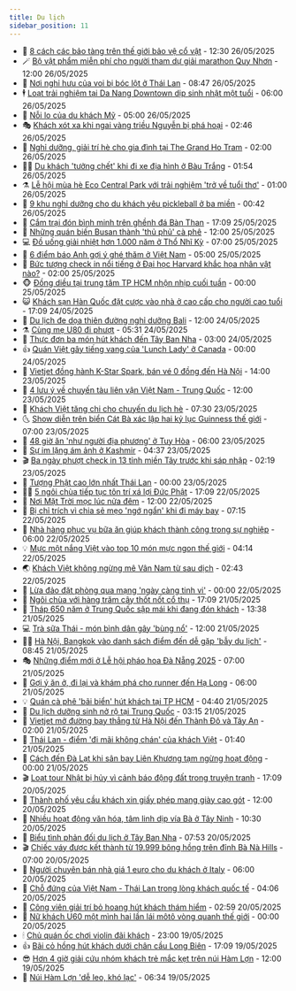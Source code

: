 ```yaml
---
title: Du lịch
sidebar_position: 11
---
```


<!-- vnexpress-du-lich:START -->
- 💂 [8 cách các bảo tàng trên thế giới bảo vệ cổ vật](https://vnexpress.net/8-cach-cac-bao-tang-tren-the-gioi-bao-ve-co-vat-4890674.html) - 12:30 26/05/2025
- 🪄 [Bộ vật phẩm miễn phí cho người tham dự giải marathon Quy Nhơn](https://vnexpress.net/bo-vat-pham-mien-phi-cho-nguoi-tham-du-giai-marathon-quy-nhon-4890525.html) - 12:00 26/05/2025
- 🦅 [Nơi nghỉ hưu của voi bị bóc lột ở Thái Lan](https://vnexpress.net/noi-nghi-huu-cua-voi-bi-boc-lot-o-thai-lan-4890475.html) - 08:47 26/05/2025
- 🕴 [Loạt trải nghiệm tại Da Nang Downtown dịp sinh nhật một tuổi](https://vnexpress.net/loat-trai-nghiem-tai-da-nang-downtown-dip-sinh-nhat-mot-tuoi-4890587.html) - 06:00 26/05/2025
- 👀 [Nỗi lo của du khách Mỹ](https://vnexpress.net/noi-lo-cua-du-khach-my-4890519.html) - 05:00 26/05/2025
- 🎭 [Khách xót xa khi ngai vàng triều Nguyễn bị phá hoại](https://vnexpress.net/khach-xot-xa-khi-ngai-vang-trieu-nguyen-bi-pha-hoai-4890307.html) - 02:46 26/05/2025
- 🦒 [Nghỉ dưỡng, giải trí hè cho gia đình tại The Grand Ho Tram](https://vnexpress.net/nghi-duong-giai-tri-he-cho-gia-dinh-tai-the-grand-ho-tram-4889264.html) - 02:00 26/05/2025
- 👨‍🏫 [Du khách &#39;tưởng chết&#39; khi đi xe địa hình ở Bàu Trắng](https://vnexpress.net/du-khach-tuong-chet-khi-di-xe-dia-hinh-o-bau-trang-4890341.html) - 01:54 26/05/2025
- ⚗️ [Lễ hội mùa hè Eco Central Park với trải nghiệm &#39;trở về tuổi thơ&#39;](https://vnexpress.net/le-hoi-mua-he-eco-central-park-voi-trai-nghiem-tro-ve-tuoi-tho-4890306.html) - 01:00 26/05/2025
- 🥸 [9 khu nghỉ dưỡng cho du khách yêu pickleball ở ba miền](https://vnexpress.net/9-khu-nghi-duong-cho-du-khach-yeu-pickleball-o-ba-mien-4889786.html) - 00:42 26/05/2025
- 🤠 [Cắm trại đón bình minh trên ghềnh đá Bàn Than](https://vnexpress.net/cam-trai-don-binh-minh-tren-ghenh-da-ban-than-4890087.html) - 17:09 25/05/2025
- 🚀 [Những quán biến Busan thành &#39;thủ phủ&#39; cà phê](https://vnexpress.net/nhung-quan-bien-busan-thanh-thu-phu-ca-phe-4890103.html) - 12:00 25/05/2025
- 💻 [Đồ uống giải nhiệt hơn 1.000 năm ở Thổ Nhĩ Kỳ](https://vnexpress.net/do-uong-giai-nhiet-hon-1-000-nam-o-tho-nhi-ky-4890217.html) - 07:00 25/05/2025
- 💼 [6 điểm báo Anh gợi ý ghé thăm ở Việt Nam](https://vnexpress.net/6-diem-bao-anh-goi-y-ghe-tham-o-viet-nam-4890034.html) - 05:00 25/05/2025
- 🤡 [Bức tượng check in nổi tiếng ở Đại học Harvard khắc họa nhân vật nào?](https://vnexpress.net/buc-tuong-check-in-noi-tieng-o-dai-hoc-harvard-khac-hoa-nhan-vat-nao-4890065.html) - 02:00 25/05/2025
- 🐵 [Đồng diều tại trung tâm TP HCM nhộn nhịp cuối tuần](https://vnexpress.net/dong-dieu-tai-trung-tam-tp-hcm-nhon-nhip-cuoi-tuan-4887961.html) - 00:00 25/05/2025
- 😺 [Khách sạn Hàn Quốc đặt cược vào nhà ở cao cấp cho người cao tuổi](https://vnexpress.net/khach-san-han-quoc-dat-cuoc-vao-nha-o-cao-cap-cho-nguoi-cao-tuoi-4890053.html) - 17:09 24/05/2025
- 🌈 [Du lịch đe dọa thiên đường nghỉ dưỡng Bali](https://vnexpress.net/du-lich-de-doa-thien-duong-nghi-duong-bali-4890031.html) - 12:00 24/05/2025
- ⚗️ [Cùng mẹ U80 đi phượt](https://vnexpress.net/cung-me-u80-di-phuot-4889877.html) - 05:31 24/05/2025
- 👀 [Thực đơn ba món hút khách đến Tây Ban Nha](https://vnexpress.net/thuc-don-ba-mon-hut-khach-den-tay-ban-nha-4889488.html) - 03:00 24/05/2025
- 👍 [Quán Việt gây tiếng vang của &#39;Lunch Lady&#39; ở Canada](https://vnexpress.net/quan-viet-gay-tieng-vang-cua-lunch-lady-o-canada-4889388.html) - 00:00 24/05/2025
- 💄 [Vietjet đồng hành K-Star Spark, bán vé 0 đồng đến Hà Nội](https://vnexpress.net/vietjet-dong-hanh-k-star-spark-ban-ve-0-dong-den-ha-noi-4889869.html) - 14:00 23/05/2025
- 🥷 [4 lưu ý về chuyến tàu liên vận Việt Nam - Trung Quốc](https://vnexpress.net/4-luu-y-ve-chuyen-tau-lien-van-viet-nam-trung-quoc-4889547.html) - 12:00 23/05/2025
- 📝 [Khách Việt tăng chi cho chuyến du lịch hè](https://vnexpress.net/khach-viet-tang-chi-cho-chuyen-du-lich-he-4889577.html) - 07:30 23/05/2025
- 🌜 [Show diễn trên biển Cát Bà xác lập hai kỷ lục Guinness thế giới](https://vnexpress.net/show-dien-tren-bien-cat-ba-xac-lap-hai-ky-luc-guinness-the-gioi-4889660.html) - 07:00 23/05/2025
- 📝 [48 giờ ăn &#39;như người địa phương&#39; ở Tuy Hòa](https://vnexpress.net/48-gio-an-nhu-nguoi-dia-phuong-o-tuy-hoa-4889598.html) - 06:00 23/05/2025
- 🧰 [Sự im lặng ám ảnh ở Kashmir](https://vnexpress.net/su-im-lang-am-anh-o-kashmir-4889533.html) - 04:37 23/05/2025
- 🎬 [Ba ngày phượt check in 13 tỉnh miền Tây trước khi sáp nhập](https://vnexpress.net/ba-ngay-phuot-check-in-13-tinh-mien-tay-truoc-khi-sap-nhap-4888709.html) - 02:19 23/05/2025
- 🧐 [Tượng Phật cao lớn nhất Thái Lan](https://vnexpress.net/tuong-phat-cao-lon-nhat-thai-lan-4881601.html) - 00:00 23/05/2025
- 👨‍🏫 [5 ngôi chùa tiếp tục tôn trí xá lợi Đức Phật](https://vnexpress.net/5-ngoi-chua-tiep-tuc-ton-tri-xa-loi-duc-phat-4889225.html) - 17:09 22/05/2025
- 🦣 [Nơi Mặt Trời mọc lúc nửa đêm](https://vnexpress.net/noi-mat-troi-moc-luc-nua-dem-4889259.html) - 12:00 22/05/2025
- 🌋 [Bị chỉ trích vì chia sẻ mẹo &#39;ngớ ngẩn&#39; khi đi máy bay](https://vnexpress.net/bi-chi-trich-vi-chia-se-meo-ngo-ngan-khi-di-may-bay-4888906.html) - 07:15 22/05/2025
- 🦄 [Nhà hàng phục vụ bữa ăn giúp khách thành công trong sự nghiệp](https://vnexpress.net/nha-hang-phuc-vu-bua-an-giup-khach-thanh-cong-trong-su-nghiep-4889083.html) - 06:00 22/05/2025
- 💡 [Mực một nắng Việt vào top 10 món mực ngon thế giới](https://vnexpress.net/muc-mot-nang-viet-vao-top-10-mon-muc-ngon-the-gioi-4889033.html) - 04:14 22/05/2025
- 🌏 [Khách Việt không ngừng mê Vân Nam từ sau dịch](https://vnexpress.net/khach-viet-khong-ngung-me-van-nam-tu-sau-dich-4888942.html) - 02:43 22/05/2025
- 💂 [Lừa đảo đặt phòng qua mạng &#39;ngày càng tinh vi&#39;](https://vnexpress.net/lua-dao-dat-phong-qua-mang-ngay-cang-tinh-vi-4888920.html) - 00:00 22/05/2025
- 🤩 [Ngôi chùa với hàng trăm cây thốt nốt cổ thụ](https://vnexpress.net/ngoi-chua-voi-hang-tram-cay-thot-not-co-thu-4888833.html) - 17:09 21/05/2025
- 💪 [Tháp 650 năm ở Trung Quốc sập mái khi đang đón khách](https://vnexpress.net/thap-650-nam-o-trung-quoc-sap-mai-khi-dang-don-khach-4888941.html) - 13:38 21/05/2025
- 💻 [Trà sữa Thái - món bình dân gây &#39;bùng nổ&#39;](https://vnexpress.net/tra-sua-thai-mon-binh-dan-gay-bung-no-4888705.html) - 12:00 21/05/2025
- 🧑‍💻 [Hà Nội, Bangkok vào danh sách điểm đến dễ gặp &#39;bẫy du lịch&#39;](https://vnexpress.net/ha-noi-bangkok-vao-danh-sach-diem-den-de-gap-bay-du-lich-4888596.html) - 08:45 21/05/2025
- 🎭 [Những điểm mới ở Lễ hội pháo hoa Đà Nẵng 2025](https://vnexpress.net/nhung-diem-moi-o-le-hoi-phao-hoa-da-nang-2025-4887814.html) - 07:00 21/05/2025
- 🧐 [Gợi ý ăn ở, đi lại và khám phá cho runner đến Hạ Long](https://vnexpress.net/goi-y-an-o-di-lai-va-kham-pha-cho-runner-den-ha-long-4888555.html) - 06:00 21/05/2025
- 💡 [Quán cà phê &#39;bãi biển&#39; hút khách tại TP HCM](https://vnexpress.net/quan-ca-phe-bai-bien-hut-khach-tai-tp-hcm-4888114.html) - 04:40 21/05/2025
- 🌊 [Du lịch dưỡng sinh nở rộ tại Trung Quốc](https://vnexpress.net/du-lich-duong-sinh-no-ro-tai-trung-quoc-4887982.html) - 03:15 21/05/2025
- 🎃 [Vietjet mở đường bay thẳng từ Hà Nội đến Thành Đô và Tây An](https://vnexpress.net/vietjet-mo-duong-bay-thang-tu-ha-noi-den-thanh-do-va-tay-an-4888536.html) - 02:00 21/05/2025
- 🧠 [Thái Lan - điểm &#39;đi mãi không chán&#39; của khách Việt](https://vnexpress.net/thai-lan-diem-di-mai-khong-chan-cua-khach-viet-4888419.html) - 01:40 21/05/2025
- 💄 [Cách đến Đà Lạt khi sân bay Liên Khương tạm ngừng hoạt động](https://vnexpress.net/cach-den-da-lat-khi-san-bay-lien-khuong-tam-ngung-hoat-dong-4888344.html) - 00:00 21/05/2025
- 🎬 [Loạt tour Nhật bị hủy vì cảnh báo động đất trong truyện tranh](https://vnexpress.net/loat-tour-nhat-bi-huy-vi-canh-bao-dong-dat-trong-truyen-tranh-4888481.html) - 17:09 20/05/2025
- 🐻 [Thành phố yêu cầu khách xin giấy phép mang giày cao gót](https://vnexpress.net/thanh-pho-yeu-cau-khach-xin-giay-phep-mang-giay-cao-got-4888362.html) - 12:00 20/05/2025
- 🌝 [Nhiều hoạt động văn hóa, tâm linh dịp vía Bà ở Tây Ninh](https://vnexpress.net/nhieu-hoat-dong-van-hoa-tam-linh-dip-via-ba-o-tay-ninh-4888428.html) - 10:30 20/05/2025
- 🤩 [Biểu tình phản đối du lịch ở Tây Ban Nha](https://vnexpress.net/bieu-tinh-phan-doi-du-lich-o-tay-ban-nha-4888289.html) - 07:53 20/05/2025
- 🎬 [Chiếc váy được kết thành từ 19.999 bông hồng trên đỉnh Bà Nà Hills](https://vnexpress.net/chiec-vay-duoc-ket-thanh-tu-19-999-bong-hong-tren-dinh-ba-na-hills-4887610.html) - 07:00 20/05/2025
- 🦩 [Người chuyên bán nhà giá 1 euro cho du khách ở Italy](https://vnexpress.net/nguoi-chuyen-ban-nha-gia-1-euro-cho-du-khach-o-italy-4887659.html) - 06:00 20/05/2025
- 🦍 [Chỗ đứng của Việt Nam - Thái Lan trong lòng khách quốc tế](https://vnexpress.net/cho-dung-cua-viet-nam-thai-lan-trong-long-khach-quoc-te-4888116.html) - 04:06 20/05/2025
- 👀 [Công viên giải trí bỏ hoang hút khách thám hiểm](https://vnexpress.net/cong-vien-giai-tri-bo-hoang-hut-khach-tham-hiem-4888155.html) - 02:59 20/05/2025
- 🧰 [Nữ khách U60 một mình hai lần lái môtô vòng quanh thế giới](https://vnexpress.net/nu-khach-u60-mot-minh-hai-lan-lai-moto-vong-quanh-the-gioi-4887846.html) - 00:00 20/05/2025
- 🕯 [Chủ quán ốc chơi violin đãi khách](https://video.vnexpress.net/chu-quan-oc-choi-violin-dai-khach-4887802.html) - 23:00 19/05/2025
- 👍 [Bãi cỏ hồng hút khách dưới chân cầu Long Biên](https://vnexpress.net/bai-co-hong-hut-khach-duoi-chan-cau-long-bien-4887764.html) - 17:09 19/05/2025
- 😎 [Hơn 4 giờ giải cứu nhóm khách trẻ mắc kẹt trên núi Hàm Lợn](https://vnexpress.net/hon-4-gio-giai-cuu-nhom-khach-tre-mac-ket-tren-nui-ham-lon-4887815.html) - 12:00 19/05/2025
- 🐘 [Núi Hàm Lợn &#39;dễ leo, khó lạc&#39;](https://vnexpress.net/nui-ham-lon-de-leo-kho-lac-4887668.html) - 06:34 19/05/2025<!-- vnexpress-du-lich:END -->
